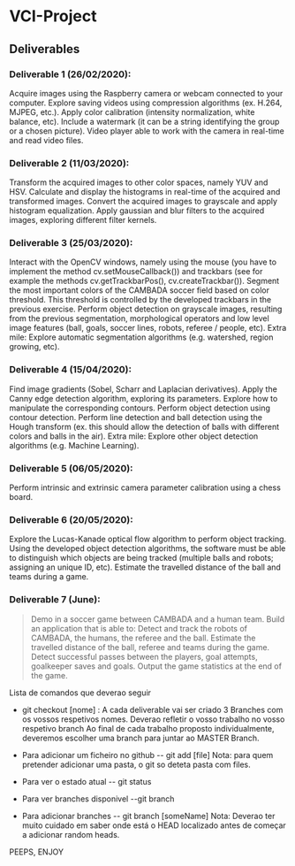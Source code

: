 # VCI-Project
## Deliverables

### Deliverable 1 (26/02/2020): 

  Acquire images using the Raspberry camera or webcam connected to your computer.
  Explore saving videos using compression algorithms (ex. H.264, MJPEG, etc.).
  Apply color calibration (intensity normalization, white balance, etc).
  Include a watermark (it can be a string identifying the group or a chosen picture).
  Video player able to work with the camera in real-time and read video files.

### Deliverable 2 (11/03/2020): 

  Transform the acquired images to other color spaces, namely YUV and HSV.
  Calculate and display the histograms in real-time of the acquired and transformed images.
  Convert the acquired images to grayscale and apply histogram equalization.
  Apply gaussian and blur filters to the acquired images, exploring different filter kernels.
  
### Deliverable 3 (25/03/2020): 

  Interact with the OpenCV windows, namely using the mouse (you have to implement the method cv.setMouseCallback()) and trackbars (see for example the methods cv.getTrackbarPos(), cv.createTrackbar()).
  Segment the most important colors of the CAMBADA soccer field based on color threshold. This threshold is controlled by the developed trackbars in the previous exercise. 
  Perform object detection on grayscale images, resulting from the previous segmentation, morphological operators and low level image features (ball, goals, soccer lines, robots, referee / people, etc).
  Extra mile: Explore automatic segmentation algorithms (e.g. watershed, region growing, etc).

 ###  Deliverable 4 (15/04/2020):

  Find image gradients (Sobel, Scharr and Laplacian derivatives).
  Apply the Canny edge detection algorithm, exploring its parameters. Explore how to manipulate the corresponding contours.
  Perform object detection using contour detection.
  Perform line detection and ball detection using the Hough transform  (ex. this should allow the detection of balls with different colors and balls in the air).
  Extra mile: Explore other object detection algorithms (e.g. Machine Learning).

### Deliverable 5 (06/05/2020): 

  Perform intrinsic and extrinsic camera parameter calibration using a chess board.

### Deliverable 6 (20/05/2020):

  Explore the Lucas-Kanade optical flow algorithm to perform object tracking. Using the developed object detection algorithms, the software must be able to distinguish which objects are being tracked (multiple balls and robots; assigning an unique ID,  etc).
  Estimate the travelled distance of the ball and teams during a game.

### Deliverable 7 (June): 
> Demo in a soccer game between CAMBADA and a human team.
> Build an application that is able to:
  Detect and track the robots of CAMBADA, the humans, the referee and the ball.
  Estimate the travelled distance of the ball, referee and teams during the game.
  Detect successful passes between the players, goal attempts, goalkeeper saves and goals.
  Output the game statistics at the end of the game.


Lista de comandos que deverao seguir
- git checkout [nome] : A cada deliverable vai ser criado 3 Branches com os vossos respetivos nomes. Deverao refletir o vosso trabalho no vosso respetivo branch
Ao final de cada trabalho proposto individualmente, deveremos escolher uma branch para juntar ao MASTER Branch.

- Para adicionar um ficheiro no github
-- git add [file]
Nota: para quem pretender adicionar uma pasta, o git so deteta pasta com files.

- Para ver o estado atual
-- git status

- Para ver branches disponivel
--git branch

- Para adicionar branches
-- git branch [someName]
Nota: Deverao ter muito cuidado em saber onde está o HEAD localizado antes de começar a adicionar random heads.

PEEPS, ENJOY
